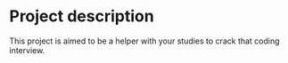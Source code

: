# Project description
This project is aimed to be a helper with your studies to crack that coding interview.